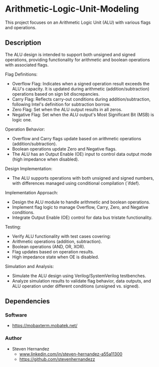 # Arithmetic-Logic-Unit-Modeling
 This project focuses on an Arithmetic Logic Unit (ALU) with various flags and operations.
 
## Description 
 The ALU design is intended to support both unsigned and signed operations, providing functionality for arithmetic and boolean operations with associated flags.
 
 Flag Definitions:
 - Overflow Flag: Indicates when a signed operation result exceeds the ALU's capacity. It is updated during arithmetic (addition/subtraction) operations based on sign bit discrepancies.
 - Carry Flag: Reflects carry-out conditions during addition/subtraction, following Intel's definition for subtraction borrow.
 - Zero Flag: Set when the ALU output results in all zeros.
 - Negative Flag: Set when the ALU output's Most Significant Bit (MSB) is logic one.
   
Operation Behavior:
 - Overflow and Carry flags update based on arithmetic operations (addition/subtraction).
 - Boolean operations update Zero and Negative flags.
 - The ALU has an Output Enable (OE) input to control data output mode (high impedance when disabled).
   
Design Implementation:
 - The ALU supports operations with both unsigned and signed numbers, with differences managed using conditional compilation (`ifdef).
   
Implementation Approach:
 - Design the ALU module to handle arithmetic and boolean operations.
 - Implement flag logic to manage Overflow, Carry, Zero, and Negative conditions.
 - Integrate Output Enable (OE) control for data bus tristate functionality.
   
Testing:
 - Verify ALU functionality with test cases covering:
 - Arithmetic operations (addition, subtraction).
 - Boolean operations (AND, OR, XOR).
 - Flag updates based on operation results.
 - High impedance state when OE is disabled.
   
Simulation and Analysis:
 - Simulate the ALU design using Verilog/SystemVerilog testbenches.
 - Analyze simulation results to validate flag behavior, data outputs, and ALU operation under different conditions (unsigned vs. signed).
 


## Dependencies
### Software
* https://mobaxterm.mobatek.net/

### Author
* Steven Hernandez
  - www.linkedin.com/in/steven-hernandez-a55a11300
  - https://github.com/stevenhernandezz
